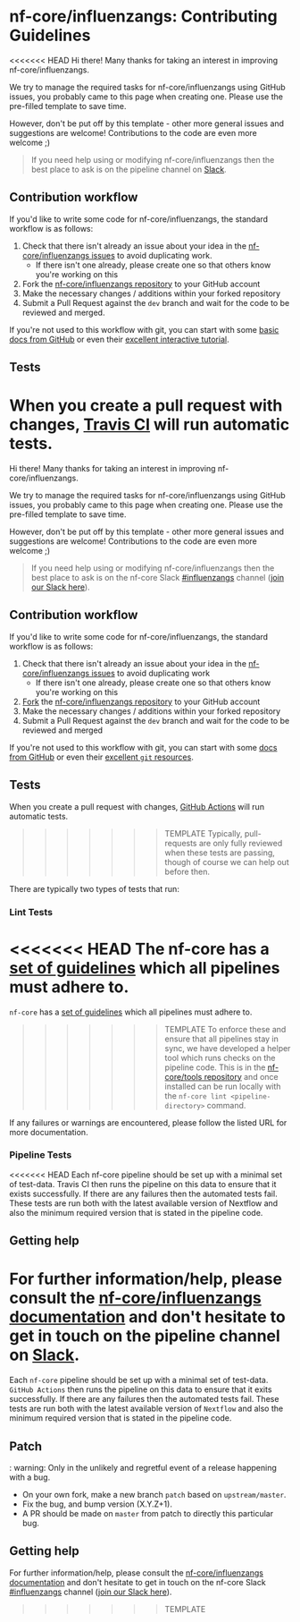 # nf-core/influenzangs: Contributing Guidelines

<<<<<<< HEAD
Hi there! Many thanks for taking an interest in improving nf-core/influenzangs.

We try to manage the required tasks for nf-core/influenzangs using GitHub issues, you probably came to this page when creating one. Please use the pre-filled template to save time.

However, don't be put off by this template - other more general issues and suggestions are welcome! Contributions to the code are even more welcome ;)

> If you need help using or modifying nf-core/influenzangs then the best place to ask is on the pipeline channel on [Slack](https://nf-core-invite.herokuapp.com/).



## Contribution workflow
If you'd like to write some code for nf-core/influenzangs, the standard workflow
is as follows:

1. Check that there isn't already an issue about your idea in the
   [nf-core/influenzangs issues](https://github.com/nf-core/influenzangs/issues) to avoid
   duplicating work.
    * If there isn't one already, please create one so that others know you're working on this
2. Fork the [nf-core/influenzangs repository](https://github.com/nf-core/influenzangs) to your GitHub account
3. Make the necessary changes / additions within your forked repository
4. Submit a Pull Request against the `dev` branch and wait for the code to be reviewed and merged.

If you're not used to this workflow with git, you can start with some [basic docs from GitHub](https://help.github.com/articles/fork-a-repo/) or even their [excellent interactive tutorial](https://try.github.io/).


## Tests
When you create a pull request with changes, [Travis CI](https://travis-ci.org/) will run automatic tests.
=======
Hi there!
Many thanks for taking an interest in improving nf-core/influenzangs.

We try to manage the required tasks for nf-core/influenzangs using GitHub issues, you probably came to this page when creating one.
Please use the pre-filled template to save time.

However, don't be put off by this template - other more general issues and suggestions are welcome!
Contributions to the code are even more welcome ;)

> If you need help using or modifying nf-core/influenzangs then the best place to ask is on the nf-core Slack [#influenzangs](https://nfcore.slack.com/channels/influenzangs) channel ([join our Slack here](https://nf-co.re/join/slack)).

## Contribution workflow

If you'd like to write some code for nf-core/influenzangs, the standard workflow is as follows:

1. Check that there isn't already an issue about your idea in the [nf-core/influenzangs issues](https://github.com/nf-core/influenzangs/issues) to avoid duplicating work
    * If there isn't one already, please create one so that others know you're working on this
2. [Fork](https://help.github.com/en/github/getting-started-with-github/fork-a-repo) the [nf-core/influenzangs repository](https://github.com/nf-core/influenzangs) to your GitHub account
3. Make the necessary changes / additions within your forked repository
4. Submit a Pull Request against the `dev` branch and wait for the code to be reviewed and merged

If you're not used to this workflow with git, you can start with some [docs from GitHub](https://help.github.com/en/github/collaborating-with-issues-and-pull-requests) or even their [excellent `git` resources](https://try.github.io/).

## Tests

When you create a pull request with changes, [GitHub Actions](https://github.com/features/actions) will run automatic tests.
>>>>>>> TEMPLATE
Typically, pull-requests are only fully reviewed when these tests are passing, though of course we can help out before then.

There are typically two types of tests that run:

### Lint Tests
<<<<<<< HEAD
The nf-core has a [set of guidelines](http://nf-co.re/guidelines) which all pipelines must adhere to.
=======

`nf-core` has a [set of guidelines](https://nf-co.re/developers/guidelines) which all pipelines must adhere to.
>>>>>>> TEMPLATE
To enforce these and ensure that all pipelines stay in sync, we have developed a helper tool which runs checks on the pipeline code. This is in the [nf-core/tools repository](https://github.com/nf-core/tools) and once installed can be run locally with the `nf-core lint <pipeline-directory>` command.

If any failures or warnings are encountered, please follow the listed URL for more documentation.

### Pipeline Tests
<<<<<<< HEAD
Each nf-core pipeline should be set up with a minimal set of test-data.
Travis CI then runs the pipeline on this data to ensure that it exists successfully.
If there are any failures then the automated tests fail.
These tests are run both with the latest available version of Nextflow and also the minimum required version that is stated in the pipeline code.

## Getting help
For further information/help, please consult the [nf-core/influenzangs documentation](https://github.com/nf-core/influenzangs#documentation) and don't hesitate to get in touch on the pipeline channel on [Slack](https://nf-core-invite.herokuapp.com/).
=======

Each `nf-core` pipeline should be set up with a minimal set of test-data.
`GitHub Actions` then runs the pipeline on this data to ensure that it exits successfully.
If there are any failures then the automated tests fail.
These tests are run both with the latest available version of `Nextflow` and also the minimum required version that is stated in the pipeline code.

## Patch

: warning: Only in the unlikely and regretful event of a release happening with a bug.

* On your own fork, make a new branch `patch` based on `upstream/master`.
* Fix the bug, and bump version (X.Y.Z+1).
* A PR should be made on `master` from patch to directly this particular bug.

## Getting help

For further information/help, please consult the [nf-core/influenzangs documentation](https://nf-co.re/nf-core/influenzangs/docs) and don't hesitate to get in touch on the nf-core Slack [#influenzangs](https://nfcore.slack.com/channels/influenzangs) channel ([join our Slack here](https://nf-co.re/join/slack)).
>>>>>>> TEMPLATE
